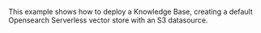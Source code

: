 This example shows how to deploy a Knowledge Base, creating a default Opensearch Serverless vector store with an S3 datasource.
